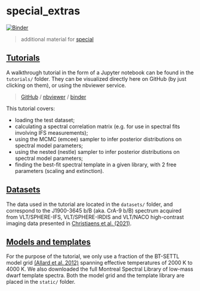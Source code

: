 # special_extras

[![Binder](https://mybinder.org/badge_logo.svg)](https://mybinder.org/v2/gh/VChristiaens/special_extras/master?filepath=binder%2Fwelcome.ipynb)


> additional material for [special](https://github.com/VChristiaens/special)


## [Tutorials](./tutorials)

A walkthrough tutorial in the form of a Jupyter notebook can be found in the `tutorials/` folder. They can be visualized directly here on GitHub (by just clicking on them), or using the nbviewer service.

> [GitHub](./tutorials/walkthrough.ipynb) / [nbviewer](http://nbviewer.jupyter.org/github/VChristiaens/special_extras/blob/master/tutorials/walkthrough.ipynb) / [binder](https://mybinder.org/v2/gh/VChristiaens/special_extras/master?filepath=tutorials%2Fwalkthrough.ipynb)

This tutorial covers:

- loading the test dataset;
- calculating a spectral correlation matrix (e.g. for use in spectral fits involving IFS measurements);
- using the MCMC (emcee) sampler to infer posterior distributions on spectral model parameters;
- using the nested (nestle) sampler to infer posterior distributions on spectral model parameters;
- finding the best-fit spectral template in a given library, with 2 free parameters (scaling and extinction).


## [Datasets](./datasets)

The data used in the tutorial are located in the `datasets/` folder, and correspond to the J1900-3645 b/B (aka. CrA-9 b/B) spectrum acquired from VLT/SPHERE-IFS, VLT/SPHERE-IRDIS and VLT/NACO high-contrast imaging data presented in [Christiaens et al. (2021)](https://ui.adsabs.harvard.edu/abs/2021MNRAS.502.6117C/abstract).


## [Models and templates](./static)

For the purpose of the tutorial, we only use a fraction of the BT-SETTL model grid [(Allard et al. 2012)](https://ui.adsabs.harvard.edu/abs/2012RSPTA.370.2765A/abstract) spanning effective temperatures of 2000 K to 4000 K. 
We also downloaded the full Montreal Spectral Library of low-mass dwarf template spectra.
Both the model grid and the template library are placed in the `static/` folder.


